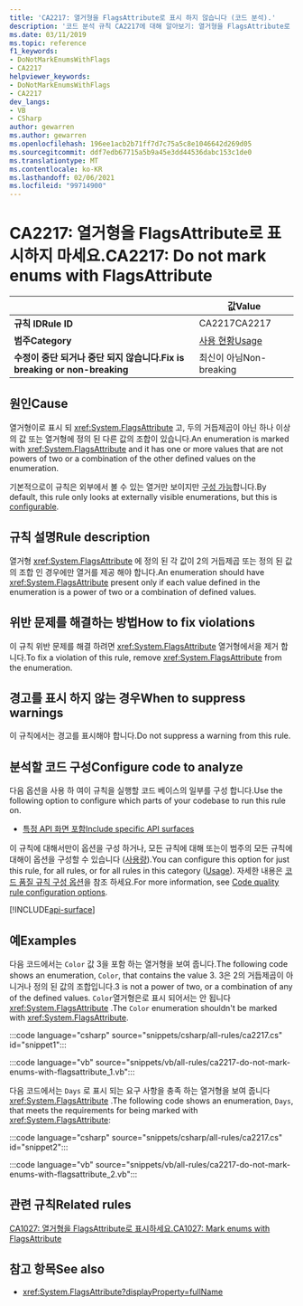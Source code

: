 ```yaml
---
title: 'CA2217: 열거형을 FlagsAttribute로 표시 하지 않습니다 (코드 분석).'
description: '코드 분석 규칙 CA2217에 대해 알아보기: 열거형을 FlagsAttribute로 표시 하지 않습니다.'
ms.date: 03/11/2019
ms.topic: reference
f1_keywords:
- DoNotMarkEnumsWithFlags
- CA2217
helpviewer_keywords:
- DoNotMarkEnumsWithFlags
- CA2217
dev_langs:
- VB
- CSharp
author: gewarren
ms.author: gewarren
ms.openlocfilehash: 196ee1acb2b71ff7d7c75a5c8e1046642d269d05
ms.sourcegitcommit: ddf7edb67715a5b9a45e3dd44536dabc153c1de0
ms.translationtype: MT
ms.contentlocale: ko-KR
ms.lasthandoff: 02/06/2021
ms.locfileid: "99714900"
---
```

# <a name="ca2217-do-not-mark-enums-with-flagsattribute"></a><span data-ttu-id="ec928-103">CA2217: 열거형을 FlagsAttribute로 표시하지 마세요.</span><span class="sxs-lookup"><span data-stu-id="ec928-103">CA2217: Do not mark enums with FlagsAttribute</span></span>

| | <span data-ttu-id="ec928-104">값</span><span class="sxs-lookup"><span data-stu-id="ec928-104">Value</span></span> |
|-|-|
| <span data-ttu-id="ec928-105">**규칙 ID**</span><span class="sxs-lookup"><span data-stu-id="ec928-105">**Rule ID**</span></span> |<span data-ttu-id="ec928-106">CA2217</span><span class="sxs-lookup"><span data-stu-id="ec928-106">CA2217</span></span>|
| <span data-ttu-id="ec928-107">**범주**</span><span class="sxs-lookup"><span data-stu-id="ec928-107">**Category**</span></span> |[<span data-ttu-id="ec928-108">사용 현황</span><span class="sxs-lookup"><span data-stu-id="ec928-108">Usage</span></span>](usage-warnings.md)|
| <span data-ttu-id="ec928-109">**수정이 중단 되거나 중단 되지 않습니다.**</span><span class="sxs-lookup"><span data-stu-id="ec928-109">**Fix is breaking or non-breaking**</span></span> |<span data-ttu-id="ec928-110">최신이 아님</span><span class="sxs-lookup"><span data-stu-id="ec928-110">Non-breaking</span></span>|

## <a name="cause"></a><span data-ttu-id="ec928-111">원인</span><span class="sxs-lookup"><span data-stu-id="ec928-111">Cause</span></span>

<span data-ttu-id="ec928-112">열거형이로 표시 되 <xref:System.FlagsAttribute> 고, 두의 거듭제곱이 아닌 하나 이상의 값 또는 열거형에 정의 된 다른 값의 조합이 있습니다.</span><span class="sxs-lookup"><span data-stu-id="ec928-112">An enumeration is marked with <xref:System.FlagsAttribute> and it has one or more values that are not powers of two or a combination of the other defined values on the enumeration.</span></span>

<span data-ttu-id="ec928-113">기본적으로이 규칙은 외부에서 볼 수 있는 열거만 보이지만 [구성 가능](#configure-code-to-analyze)합니다.</span><span class="sxs-lookup"><span data-stu-id="ec928-113">By default, this rule only looks at externally visible enumerations, but this is [configurable](#configure-code-to-analyze).</span></span>

## <a name="rule-description"></a><span data-ttu-id="ec928-114">규칙 설명</span><span class="sxs-lookup"><span data-stu-id="ec928-114">Rule description</span></span>

<span data-ttu-id="ec928-115">열거형 <xref:System.FlagsAttribute> 에 정의 된 각 값이 2의 거듭제곱 또는 정의 된 값의 조합 인 경우에만 열거를 제공 해야 합니다.</span><span class="sxs-lookup"><span data-stu-id="ec928-115">An enumeration should have <xref:System.FlagsAttribute> present only if each value defined in the enumeration is a power of two or a combination of defined values.</span></span>

## <a name="how-to-fix-violations"></a><span data-ttu-id="ec928-116">위반 문제를 해결하는 방법</span><span class="sxs-lookup"><span data-stu-id="ec928-116">How to fix violations</span></span>

<span data-ttu-id="ec928-117">이 규칙 위반 문제를 해결 하려면 <xref:System.FlagsAttribute> 열거형에서을 제거 합니다.</span><span class="sxs-lookup"><span data-stu-id="ec928-117">To fix a violation of this rule, remove <xref:System.FlagsAttribute> from the enumeration.</span></span>

## <a name="when-to-suppress-warnings"></a><span data-ttu-id="ec928-118">경고를 표시 하지 않는 경우</span><span class="sxs-lookup"><span data-stu-id="ec928-118">When to suppress warnings</span></span>

<span data-ttu-id="ec928-119">이 규칙에서는 경고를 표시해야 합니다.</span><span class="sxs-lookup"><span data-stu-id="ec928-119">Do not suppress a warning from this rule.</span></span>

## <a name="configure-code-to-analyze"></a><span data-ttu-id="ec928-120">분석할 코드 구성</span><span class="sxs-lookup"><span data-stu-id="ec928-120">Configure code to analyze</span></span>

<span data-ttu-id="ec928-121">다음 옵션을 사용 하 여이 규칙을 실행할 코드 베이스의 일부를 구성 합니다.</span><span class="sxs-lookup"><span data-stu-id="ec928-121">Use the following option to configure which parts of your codebase to run this rule on.</span></span>

- [<span data-ttu-id="ec928-122">특정 API 화면 포함</span><span class="sxs-lookup"><span data-stu-id="ec928-122">Include specific API surfaces</span></span>](#include-specific-api-surfaces)

<span data-ttu-id="ec928-123">이 규칙에 대해서만이 옵션을 구성 하거나, 모든 규칙에 대해 또는이 범주의 모든 규칙에 대해이 옵션을 구성할 수 있습니다 ([사용량](usage-warnings.md)).</span><span class="sxs-lookup"><span data-stu-id="ec928-123">You can configure this option for just this rule, for all rules, or for all rules in this category ([Usage](usage-warnings.md)).</span></span> <span data-ttu-id="ec928-124">자세한 내용은 [코드 품질 규칙 구성 옵션](../code-quality-rule-options.md)을 참조 하세요.</span><span class="sxs-lookup"><span data-stu-id="ec928-124">For more information, see [Code quality rule configuration options](../code-quality-rule-options.md).</span></span>

[!INCLUDE[api-surface](~/includes/code-analysis/api-surface.md)]

## <a name="examples"></a><span data-ttu-id="ec928-125">예</span><span class="sxs-lookup"><span data-stu-id="ec928-125">Examples</span></span>

<span data-ttu-id="ec928-126">다음 코드에서는 `Color` 값 3을 포함 하는 열거형을 보여 줍니다.</span><span class="sxs-lookup"><span data-stu-id="ec928-126">The following code shows an enumeration, `Color`, that contains the value 3.</span></span> <span data-ttu-id="ec928-127">3은 2의 거듭제곱이 아니거나 정의 된 값의 조합입니다.</span><span class="sxs-lookup"><span data-stu-id="ec928-127">3 is not a power of two, or a combination of any of the defined values.</span></span> <span data-ttu-id="ec928-128">`Color`열거형은로 표시 되어서는 안 됩니다 <xref:System.FlagsAttribute> .</span><span class="sxs-lookup"><span data-stu-id="ec928-128">The `Color` enumeration shouldn't be marked with <xref:System.FlagsAttribute>.</span></span>

:::code language="csharp" source="snippets/csharp/all-rules/ca2217.cs" id="snippet1":::

:::code language="vb" source="snippets/vb/all-rules/ca2217-do-not-mark-enums-with-flagsattribute_1.vb":::

<span data-ttu-id="ec928-129">다음 코드에서는 `Days` 로 표시 되는 요구 사항을 충족 하는 열거형을 보여 줍니다 <xref:System.FlagsAttribute> .</span><span class="sxs-lookup"><span data-stu-id="ec928-129">The following code shows an enumeration, `Days`, that meets the requirements for being marked with <xref:System.FlagsAttribute>:</span></span>

:::code language="csharp" source="snippets/csharp/all-rules/ca2217.cs" id="snippet2":::

:::code language="vb" source="snippets/vb/all-rules/ca2217-do-not-mark-enums-with-flagsattribute_2.vb":::

## <a name="related-rules"></a><span data-ttu-id="ec928-130">관련 규칙</span><span class="sxs-lookup"><span data-stu-id="ec928-130">Related rules</span></span>

[<span data-ttu-id="ec928-131">CA1027: 열거형을 FlagsAttribute로 표시하세요.</span><span class="sxs-lookup"><span data-stu-id="ec928-131">CA1027: Mark enums with FlagsAttribute</span></span>](ca1027.md)

## <a name="see-also"></a><span data-ttu-id="ec928-132">참고 항목</span><span class="sxs-lookup"><span data-stu-id="ec928-132">See also</span></span>

- <xref:System.FlagsAttribute?displayProperty=fullName>
